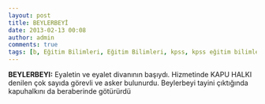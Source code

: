 ```yaml
---
layout: post
title: BEYLERBEYİ
date: 2013-02-13 00:08
author: admin
comments: true
tags: [b, Eğitim Bilimleri, Eğitim Bilimleri, kpss, kpss eğitim bilimleri, Kpss Sözlük]
---
```

<b>BEYLERBEYI:</b> Eyaletin ve eyalet divanının başıydı. Hizmetinde KAPU HALKI denilen çok sayıda görevli ve asker bulunurdu. Beylerbeyi tayini çıktığında kapuhalkını da beraberinde götürürdü
